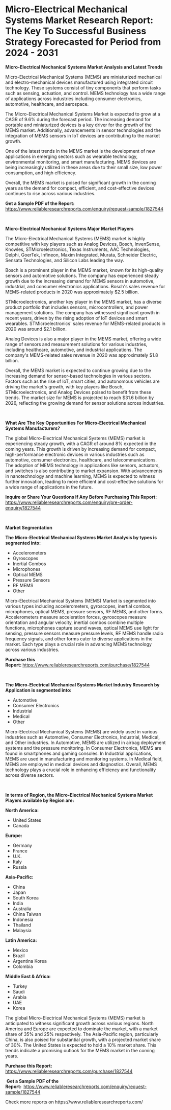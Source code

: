 <p><h1>Micro-Electrical Mechanical Systems Market Research Report: The Key To Successful Business Strategy Forecasted for Period from 2024 - 2031</h1></p><p><strong>Micro-Electrical Mechanical Systems Market Analysis and Latest Trends</strong></p>
<p><p>Micro-Electrical Mechanical Systems (MEMS) are miniaturized mechanical and electro-mechanical devices manufactured using integrated circuit technology. These systems consist of tiny components that perform tasks such as sensing, actuation, and control. MEMS technology has a wide range of applications across industries including consumer electronics, automotive, healthcare, and aerospace.</p><p>The Micro-Electrical Mechanical Systems Market is expected to grow at a CAGR of 9.6% during the forecast period. The increasing demand for portable and miniaturized devices is a key driver for the growth of the MEMS market. Additionally, advancements in sensor technologies and the integration of MEMS sensors in IoT devices are contributing to the market growth.</p><p>One of the latest trends in the MEMS market is the development of new applications in emerging sectors such as wearable technology, environmental monitoring, and smart manufacturing. MEMS devices are being increasingly utilized in these areas due to their small size, low power consumption, and high efficiency.</p><p>Overall, the MEMS market is poised for significant growth in the coming years as the demand for compact, efficient, and cost-effective devices continues to rise across various industries.</p></p>
<p><strong>Get a Sample PDF of the Report:&nbsp;</strong> <a href="https://www.reliableresearchreports.com/enquiry/request-sample/1827544">https://www.reliableresearchreports.com/enquiry/request-sample/1827544</a></p>
<p>&nbsp;</p>
<p><strong>Micro-Electrical Mechanical Systems Major Market Players</strong></p>
<p><p>The Micro-Electrical Mechanical Systems (MEMS) market is highly competitive with key players such as Analog Devices, Bosch, InvenSense, Knowles, STMicroelectronics, Texas Instruments, AAC Technologies, Delphi, GoerTek, Infineon, Maxim Integrated, Murata, Schneider Electric, Sensata Technologies, and Silicon Labs leading the way.</p><p>Bosch is a prominent player in the MEMS market, known for its high-quality sensors and automotive solutions. The company has experienced steady growth due to the increasing demand for MEMS sensors in automotive, industrial, and consumer electronics applications. Bosch's sales revenue for MEMS-related products in 2020 was approximately $2.5 billion.</p><p>STMicroelectronics, another key player in the MEMS market, has a diverse product portfolio that includes sensors, microcontrollers, and power management solutions. The company has witnessed significant growth in recent years, driven by the rising adoption of IoT devices and smart wearables. STMicroelectronics' sales revenue for MEMS-related products in 2020 was around $2.1 billion.</p><p>Analog Devices is also a major player in the MEMS market, offering a wide range of sensors and measurement solutions for various industries, including healthcare, automotive, and industrial applications. The company's MEMS-related sales revenue in 2020 was approximately $1.8 billion.</p><p>Overall, the MEMS market is expected to continue growing due to the increasing demand for sensor-based technologies in various sectors. Factors such as the rise of IoT, smart cities, and autonomous vehicles are driving the market's growth, with key players like Bosch, STMicroelectronics, and Analog Devices poised to benefit from these trends. The market size for MEMS is projected to reach $31.6 billion by 2026, reflecting the growing demand for sensor solutions across industries.</p></p>
<p>&nbsp;</p>
<p><strong>What Are The Key Opportunities For Micro-Electrical Mechanical Systems Manufacturers?</strong></p>
<p><p>The global Micro-Electrical Mechanical Systems (MEMS) market is experiencing steady growth, with a CAGR of around 8% expected in the coming years. This growth is driven by increasing demand for compact, high-performance electronic devices in various industries such as automotive, consumer electronics, healthcare, and telecommunications. The adoption of MEMS technology in applications like sensors, actuators, and switches is also contributing to market expansion. With advancements in nanotechnology and machine learning, MEMS is expected to witness further innovation, leading to more efficient and cost-effective solutions for a wide range of applications in the future.</p></p>
<p><strong>Inquire or Share Your Questions If Any Before Purchasing This Report:</strong> <a href="https://www.reliableresearchreports.com/enquiry/pre-order-enquiry/1827544">https://www.reliableresearchreports.com/enquiry/pre-order-enquiry/1827544</a></p>
<p>&nbsp;</p>
<p><strong>Market Segmentation</strong></p>
<p><strong>The Micro-Electrical Mechanical Systems Market Analysis by types is segmented into:</strong></p>
<p><ul><li>Accelerometers</li><li>Gyroscopes</li><li>Inertial Combos</li><li>Microphones</li><li>Optical MEMS</li><li>Pressure Sensors</li><li>RF MEMS</li><li>Other</li></ul></p>
<p><p>Micro-Electrical Mechanical Systems (MEMS) Market is segmented into various types including accelerometers, gyroscopes, inertial combos, microphones, optical MEMS, pressure sensors, RF MEMS, and other forms. Accelerometers measure acceleration forces, gyroscopes measure orientation and angular velocity, inertial combos combine multiple functions, microphones capture sound waves, optical MEMS use light for sensing, pressure sensors measure pressure levels, RF MEMS handle radio frequency signals, and other forms cater to diverse applications in the market. Each type plays a crucial role in advancing MEMS technology across various industries.</p></p>
<p><strong>Purchase this Report:&nbsp;</strong><a href="https://www.reliableresearchreports.com/purchase/1827544">https://www.reliableresearchreports.com/purchase/1827544</a></p>
<p>&nbsp;</p>
<p><strong>The Micro-Electrical Mechanical Systems Market Industry Research by Application is segmented into:</strong></p>
<p><ul><li>Automotive</li><li>Consumer Electronics</li><li>Industrial</li><li>Medical</li><li>Other</li></ul></p>
<p><p>Micro-Electrical Mechanical Systems (MEMS) are widely used in various industries such as Automotive, Consumer Electronics, Industrial, Medical, and Other industries. In Automotive, MEMS are utilized in airbag deployment systems and tire pressure monitoring. In Consumer Electronics, MEMS are found in smartphones and gaming consoles. In Industrial applications, MEMS are used in manufacturing and monitoring systems. In Medical field, MEMS are employed in medical devices and diagnostics. Overall, MEMS technology plays a crucial role in enhancing efficiency and functionality across diverse sectors.</p></p>
<p>&nbsp;</p>
<p><strong>In terms of Region, the Micro-Electrical Mechanical Systems Market Players available by Region are:</strong></p>
<p>
    <p> <strong> North America: </strong>
        <ul>
            <li>United States</li>
            <li>Canada</li>
        </ul>
        </p> 
    <p> <strong> Europe: </strong>
        <ul>
            <li>Germany</li>
            <li>France</li>
            <li>U.K.</li>
            <li>Italy</li>
            <li>Russia</li>
        </ul>
        </p> 
    <p> <strong> Asia-Pacific: </strong>
        <ul>
            <li>China</li>
            <li>Japan</li>
            <li>South Korea</li>
            <li>India</li>
            <li>Australia</li>
            <li>China Taiwan</li>
            <li>Indonesia</li>
            <li>Thailand</li>
            <li>Malaysia</li>
        </ul>
        </p> 
    <p> <strong> Latin America: </strong>
        <ul>
            <li>Mexico</li>
            <li>Brazil</li>
            <li>Argentina Korea</li>
            <li>Colombia</li>
        </ul>
        </p> 
    <p> <strong> Middle East & Africa: </strong>
        <ul>
            <li>Turkey</li>
            <li>Saudi</li>
            <li>Arabia</li>
            <li>UAE</li>
            <li>Korea</li>
        </ul>
    </p>
    </p>
<p><p>The global Micro-Electrical Mechanical Systems (MEMS) market is anticipated to witness significant growth across various regions. North America and Europe are expected to dominate the market, with a market share of 35% and 25% respectively. The Asia-Pacific region, particularly China, is also poised for substantial growth, with a projected market share of 30%. The United States is expected to hold a 10% market share. This trends indicate a promising outlook for the MEMS market in the coming years.</p></p>
<p><strong>Purchase this Report: </strong><a href="https://www.reliableresearchreports.com/purchase/1827544">https://www.reliableresearchreports.com/purchase/1827544</a></p>
<p>&nbsp;<strong>Get a Sample PDF of the Report:&nbsp;&nbsp;</strong><a href="https://www.reliableresearchreports.com/enquiry/request-sample/1827544">https://www.reliableresearchreports.com/enquiry/request-sample/1827544</a></p>
<p><strong></strong></p>
<p>Check more reports on https://www.reliableresearchreports.com/</p>